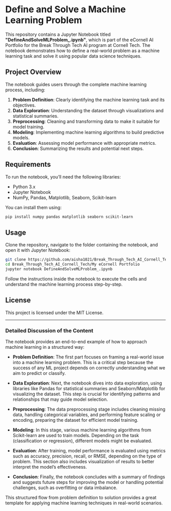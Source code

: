 # Define and Solve a Machine Learning Problem

This repository contains a Jupyter Notebook titled **"DefineAndSolveMLProblem_.ipynb"**, which is part of the eCornell AI Portfolio for the Break Through Tech AI program at Cornell Tech. The notebook demonstrates how to define a real-world problem as a machine learning task and solve it using popular data science techniques.

## Project Overview

The notebook guides users through the complete machine learning process, including:

1. **Problem Definition**: Clearly identifying the machine learning task and its objectives.
2. **Data Exploration**: Understanding the dataset through visualizations and statistical summaries.
3. **Preprocessing**: Cleaning and transforming data to make it suitable for model training.
4. **Modeling**: Implementing machine learning algorithms to build predictive models.
5. **Evaluation**: Assessing model performance with appropriate metrics.
6. **Conclusion**: Summarizing the results and potential next steps.

## Requirements

To run the notebook, you’ll need the following libraries:
- Python 3.x
- Jupyter Notebook
- NumPy, Pandas, Matplotlib, Seaborn, Scikit-learn

You can install them using:
```bash
pip install numpy pandas matplotlib seaborn scikit-learn
```

## Usage

Clone the repository, navigate to the folder containing the notebook, and open it with Jupyter Notebook:
```bash
git clone https://github.com/aisha1021/Break_Through_Tech_AI_Cornell_Tech.git
cd Break_Through_Tech_AI_Cornell_Tech/My eCornell Portfolio
jupyter notebook DefineAndSolveMLProblem_.ipynb
```

Follow the instructions inside the notebook to execute the cells and understand the machine learning process step-by-step.

## License

This project is licensed under the MIT License.

---

### Detailed Discussion of the Content

The notebook provides an end-to-end example of how to approach machine learning in a structured way:

- **Problem Definition**: The first part focuses on framing a real-world issue into a machine learning problem. This is a critical step because the success of any ML project depends on correctly understanding what we aim to predict or classify.

- **Data Exploration**: Next, the notebook dives into data exploration, using libraries like Pandas for statistical summaries and Seaborn/Matplotlib for visualizing the dataset. This step is crucial for identifying patterns and relationships that may guide model selection.

- **Preprocessing**: The data preprocessing stage includes cleaning missing data, handling categorical variables, and performing feature scaling or encoding, preparing the dataset for efficient model training.

- **Modeling**: In this stage, various machine learning algorithms from Scikit-learn are used to train models. Depending on the task (classification or regression), different models might be evaluated.

- **Evaluation**: After training, model performance is evaluated using metrics such as accuracy, precision, recall, or RMSE, depending on the type of problem. This section also includes visualization of results to better interpret the model’s effectiveness.

- **Conclusion**: Finally, the notebook concludes with a summary of findings and suggests future steps for improving the model or handling potential challenges, such as overfitting or data imbalance.

This structured flow from problem definition to solution provides a great template for applying machine learning techniques in real-world scenarios.
